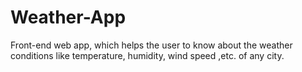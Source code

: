 # Weather-App

Front-end web app, which helps the user to know about the weather conditions like temperature, humidity, wind speed ,etc. of any city.
